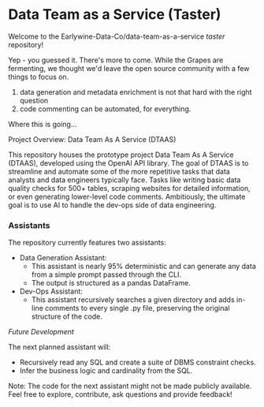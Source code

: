 # Data Team as a Service (Taster)

Welcome to the Earlywine-Data-Co/data-team-as-a-service *taster* repository!

Yep - you guessed it. There's more to come. While the Grapes are fermenting, we thought we'd leave the open source community with a few things to focus on. 

1. data generation and metadata enrichment is not that hard with the right question
2. code commenting can be automated, for everything. 

Where this is going...

Project Overview: Data Team As A Service (DTAAS)

This repository houses the prototype project Data Team As A Service (DTAAS), developed using the OpenAI API library. The goal of DTAAS is to streamline and automate some of the more repetitive tasks that data analysts and data engineers typically face. Tasks like writing basic data quality checks for 500+ tables, scraping websites for detailed information, or even generating lower-level code comments. Ambitiously, the ultimate goal is to use AI to handle the dev-ops side of data engineering.

### Assistants

The repository currently features two assistants:


+ Data Generation Assistant:
    + This assistant is nearly 95% deterministic and can generate any data from a simple prompt passed through the CLI.
    + The output is structured as a pandas DataFrame.
+ Dev-Ops Assistant:
    + This assistant recursively searches a given directory and adds in-line comments to every single .py file, preserving the original structure of the code.

_Future Development_

The next planned assistant will:

+ Recursively read any SQL and create a suite of DBMS constraint checks.
+ Infer the business logic and cardinality from the SQL.



Note: The code for the next assistant might not be made publicly available.
Feel free to explore, contribute, ask questions and provide feedback! 